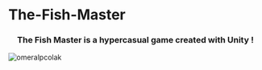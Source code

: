 # The-Fish-Master

<h3 align="center">The Fish Master is a hypercasual game created with Unity !</h3>


<p><img align="center" src="https://user-images.githubusercontent.com/112391850/191929946-5d4fd9f0-8673-4cac-beb0-6825ea4aaf31.gif" alt="omeralpcolak" /></p>
